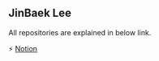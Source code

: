 <h2 align="left"> JinBaek Lee </h2>

All repositories are explained in below link.

⚡ [Notion](https://magic-drifter-321.notion.site/Jin-Baek-0316dd63e6f74966aeb79bcf19a5ef36)


<!--
**Jin-Baek/Jin-Baek** is a ✨ _special_ ✨ repository because its `README.md` (this file) appears on your GitHub profile.

Here are some ideas to get you started:

- 🔭 I’m currently working on ...
- 🌱 I’m currently learning ...
- 👯 I’m looking to collaborate on ...
- 🤔 I’m looking for help with ...
- 💬 Ask me about ...
- 📫 How to reach me: ...
- 😄 Pronouns: ...
- ⚡ Fun fact: ...
-->
